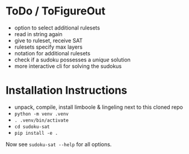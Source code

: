 # ToDo / ToFigureOut

- option to select additional rulesets
- read in string again
- give to ruleset, receive SAT
- rulesets specify max layers
- notation for additional rulesets
- check if a sudoku possesses a *unique* solution
- more interactive cli for solving the sudokus

# Installation Instructions

- unpack, compile, install limboole & lingeling next to this cloned repo
- `python -m venv .venv`
- `. .venv/bin/activate`
- `cd sudoku-sat`
- `pip install -e .`

Now see `sudoku-sat --help` for all options.
